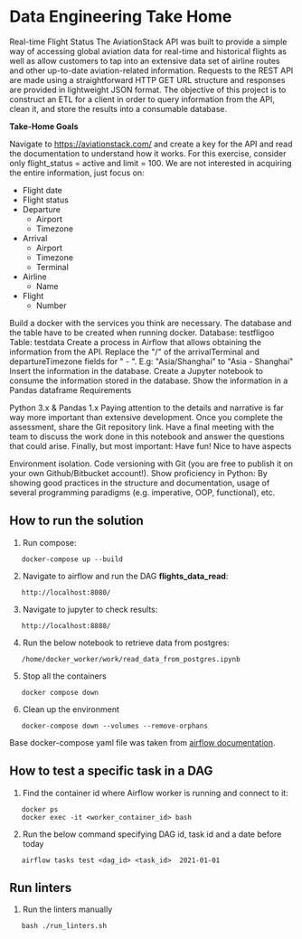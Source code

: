 Data Engineering Take Home
==============================

Real-time Flight Status
The AviationStack API was built to provide a simple way of accessing global aviation data for real-time and historical flights as well as allow customers to tap into an extensive data set of airline routes and other up-to-date aviation-related information. Requests to the REST API are made using a straightforward HTTP GET URL structure and responses are provided in lightweight JSON format. The objective of this project is to construct an ETL for a client in order to query information from the API, clean it, and store the results into a consumable database.

**Take-Home Goals**

Navigate to https://aviationstack.com/ and create a key for the API and read the documentation to understand how it works. For this exercise, consider only flight_status = active and limit = 100. We are not interested in acquiring the entire information, just focus on:
- Flight date
- Flight status
- Departure
     - Airport
     - Timezone
- Arrival
     - Airport
     - Timezone
     - Terminal
- Airline
     - Name
- Flight
     - Number

Build a docker with the services you think are necessary. The database and the table have to be created when running docker.
Database: testfligoo
Table: testdata
Create a process in Airflow that allows obtaining the information from the API.
Replace the "/" of the arrivalTerminal and departureTimezone fields for " - ". E.g: "Asia/Shanghai" to "Asia - Shanghai"
Insert the information in the database.
Create a Jupyter notebook to consume the information stored in the database.
Show the information in a Pandas dataframe
Requirements

Python 3.x & Pandas 1.x
Paying attention to the details and narrative is far way more important than extensive development.
Once you complete the assessment, share the Git repository link.
Have a final meeting with the team to discuss the work done in this notebook and answer the questions that could arise.
Finally, but most important: Have fun!
Nice to have aspects

Environment isolation.
Code versioning with Git (you are free to publish it on your own Github/Bitbucket account!).
Show proficiency in Python: By showing good practices in the structure and documentation, usage of several programming paradigms (e.g. imperative, OOP, functional), etc.

## How to run the solution


 1. Run compose:

 ```shell
    docker-compose up --build
 ```

 2. Navigate to airflow and run the DAG **flights_data_read**: 

 ```shell
    http://localhost:8080/
 ```

 3. Navigate to jupyter to check results:  

 ```shell
    http://localhost:8888/
 ```

 4. Run the below notebook to retrieve data from postgres:

 ```shell
    /home/docker_worker/work/read_data_from_postgres.ipynb
 ```

 5. Stop all the containers

 ```shell
    docker compose down 
 ```
 
 6. Clean up the environment
 
 ```shell
    docker-compose down --volumes --remove-orphans
 ```

 Base docker-compose yaml file was taken from [airflow documentation](https://airflow.apache.org/docs/apache-airflow/stable/start/docker.html).


## How to test a specific task in a DAG

 1. Find the container id where Airflow worker is running and connect to it:
 
 ```shell
    docker ps
    docker exec -it <worker_container_id> bash 
 ```
 2. Run the below command specifying DAG id, task id and a date before today

 ```shell
    airflow tasks test <dag_id> <task_id>  2021-01-01
 ```

## Run linters

 1. Run the linters manually

 ```shell
    bash ./run_linters.sh
 ```